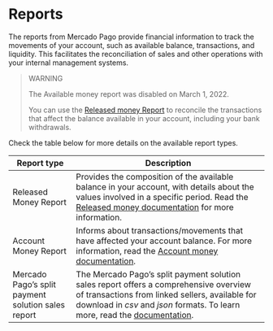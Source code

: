 # Reports

The reports from Mercado Pago provide financial information to track the movements of your account, such as available balance, transactions, and liquidity. This facilitates the reconciliation of sales and other operations with your internal management systems.

> WARNING
>
> The Available money report was disabled on March 1, 2022.
>
> You can use the [Released money Report](/developers/en/guides/additional-content/reports/released-money/introduction) to reconcile the transactions that affect the balance available in your account, including your bank withdrawals.

Check the table below for more details on the available report types.

| Report type | Description |
|---|---|
| Released Money Report | Provides the composition of the available balance in your account, with details about the values involved in a specific period. Read the [Released money documentation](/developers/en/guides/additional-content/reports/released-money/introduction) for more information. |
| Account Money Report | Informs about transactions/movements that have affected your account balance. For more information, read the [Account money documentation](/developers/en/guides/additional-content/reports/account-money/introduction). |
| Mercado Pago’s split payment solution sales report | The Mercado Pago’s split payment solution sales report offers a comprehensive overview of transactions from linked sellers, available for download in _csv_ and _json_ formats. To learn more, read the [documentation](/developers/en/guides/additional-content/reports/marketplace-sales/introduction). |
